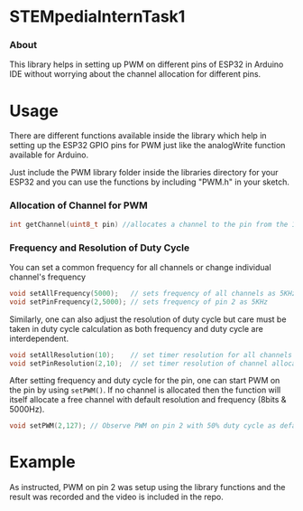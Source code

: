 # STEMpediaInternTask1

### About
This library helps in setting up PWM on different pins of ESP32 in Arduino IDE without worrying about the channel allocation for different pins.

# Usage
There are different functions available inside the library which help in setting up the ESP32 GPIO pins for PWM just like the analogWrite function available for Arduino. 

Just include the PWM library folder inside the libraries directory for your ESP32 and you can use the functions by including "PWM.h" in your sketch.

### Allocation of Channel for PWM 
```cpp
int getChannel(uint8_t pin) //allocates a channel to the pin from the 16 available channels in ESP32 and returns the channel number
```
### Frequency and Resolution of Duty Cycle
You can set a common frequency for all channels or change individual channel's frequency
```cpp
void setAllFrequency(5000);   // sets frequency of all channels as 5KHz
void setPinFrequency(2,5000); // sets frequency of pin 2 as 5KHz
```
Similarly, one can also adjust the resolution of duty cycle but care must be taken in duty cycle calculation as both frequency and duty cycle are interdependent.
```cpp
void setAllResolution(10);    // set timer resolution for all channels to be of 10 bits
void setPinResolution(2,10);  // set timer resolution of channel allocated to pin 2 to be of 10 bits
```
After setting frequency and duty cycle for the pin, one can start PWM on the pin by using `setPWM()`. If no channel is allocated then the function will itself allocate a free channel with default resolution and frequency (8bits & 5000Hz).
```cpp
void setPWM(2,127); // Observe PWM on pin 2 with 50% duty cycle as default resolution is 8 bits i.e 255 values
```
# Example
As instructed, PWM on pin 2 was setup using the library functions and the result was recorded and the video is included in the repo.
